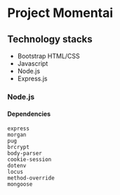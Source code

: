 # Project Momentai

## Technology stacks

* Bootstrap HTML/CSS
* Javascript
* Node.js
* Express.js

### Node.js 
#### Dependencies

~~~
express
morgan
pug
brcrypt
body-parser
cookie-session
dotenv
locus
method-override
mongoose
~~~
